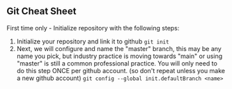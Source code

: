 ## Git Cheat Sheet

First time only - Initialize repository with the following steps:
1. Initialize your repository and link it to github
`git init`
2. Next, we will configure and name the "master" branch, this may be any name you pick, but industry practice is moving towards "main" or using "master" is still a common professional practice. You will only need to do this step ONCE per github account. (so don't repeat unless you make a new github account)
`git config --global init.defaultBranch <name>`

